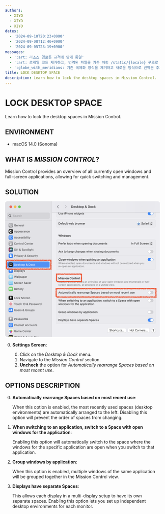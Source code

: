 ```yaml
---
authors:
  - XIYO
  - XIYO
  - XIYO
dates:
  - '2024-09-10T20:23+0900'
  - '2024-09-08T12:40+0900'
  - '2024-09-05T23:19+0900'
messages:
  - ':art: 리소스 경로를 규격에 맞게 통일'
  - ':art: 로케일 코드 제거하고, 번역된 파일을 기존 처럼 /static/{locale} 구조로 저장'
  - ':globe_with_meridians: 기존 국제화 방식을 제거하고 새로운 방식으로 번역본 추가'
title: LOCK DESKTOP SPACE
description: Learn how to lock the desktop spaces in Mission Control.
---
```

# LOCK DESKTOP SPACE

Learn how to lock the desktop spaces in Mission Control.

## ENVIRONMENT

- macOS 14.0 (Sonoma)

## WHAT IS *MISSION CONTROL*?

Mission Control provides an overview of all currently open windows and full-screen applications, allowing for quick switching and management.

## SOLUTION

![Mission Control Options Settings Screen](./assets/2023-10-27-13-36-46.png)

0. **Settings Screen**:

   0. Click on the *Desktop & Dock* menu.
   1. Navigate to the *Mission Control* section.
   2. **Uncheck** the option for *Automatically rearrange Spaces based on most recent use*.

## OPTIONS DESCRIPTION

0. **Automatically rearrange Spaces based on most recent use**:

   When this option is enabled, the most recently used spaces (desktop environments) are automatically arranged to the left. Disabling this option will prevent the order of spaces from changing.

1. **When switching to an application, switch to a Space with open windows for the application**:

   Enabling this option will automatically switch to the space where the windows for the specific application are open when you switch to that application.

2. **Group windows by application**:

   When this option is enabled, multiple windows of the same application will be grouped together in the Mission Control view.

3. **Displays have separate Spaces**:

   This allows each display in a multi-display setup to have its own separate spaces. Enabling this option lets you set up independent desktop environments for each monitor.

